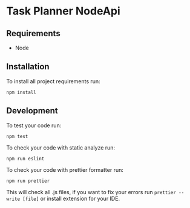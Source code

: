 # Task Planner NodeApi

## Requirements
* Node

## Installation
To install all project requirements run:
```
npm install
```

## Development
To test your code run:
```
npm test
```
To check your code with static analyze run:
```
npm run eslint
```
To check your code with prettier formatter run:
```
npm run prettier
```
This will check all .js files, if you want to fix your errors run `prettier --write [file]` or install extension for your IDE.
